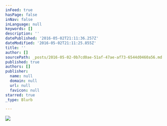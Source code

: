 ```yaml
---
inFeed: true
hasPage: false
inNav: false
inLanguage: null
keywords: []
description: ''
datePublished: '2016-05-02T21:11:36.257Z'
dateModified: '2016-05-02T21:11:25.855Z'
title: ''
author: []
sourcePath: _posts/2016-05-02-0b7cd0ae-51af-47ae-af73-6544d0460a56.md
published: true
authors: []
publisher:
  name: null
  domain: null
  url: null
  favicon: null
starred: true
_type: Blurb

---
```

![](https://the-grid-user-content.s3-us-west-2.amazonaws.com/dcc42970-6d90-43d3-985a-d220bbc7775e.png)